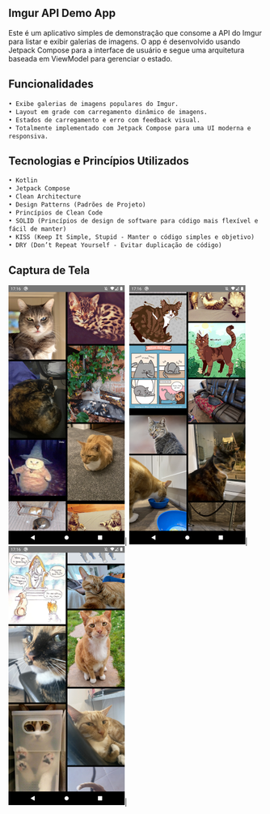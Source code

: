 ## Imgur API Demo App
Este é um aplicativo simples de demonstração que consome a API do Imgur para listar e exibir galerias de imagens. 
O app é desenvolvido usando Jetpack Compose para a interface de usuário e segue uma arquitetura baseada em ViewModel para gerenciar o estado.


## Funcionalidades
    • Exibe galerias de imagens populares do Imgur.
    • Layout em grade com carregamento dinâmico de imagens.
    • Estados de carregamento e erro com feedback visual.
    • Totalmente implementado com Jetpack Compose para uma UI moderna e responsiva.

## Tecnologias e Princípios Utilizados
    • Kotlin
    • Jetpack Compose
    • Clean Architecture
    • Design Patterns (Padrões de Projeto)
    • Princípios de Clean Code
    • SOLID (Princípios de design de software para código mais flexível e fácil de manter)
    • KISS (Keep It Simple, Stupid - Manter o código simples e objetivo)
    • DRY (Don’t Repeat Yourself - Evitar duplicação de código)

## Captura de Tela
<img src="screenshots/screenshot_1.png" width="230" alt="Screenshot 1">|
<img src="screenshots/screenshot_2.png" width="230" alt="Screenshot 2">|
<img src="screenshots/screenshot_3.png" width="230" alt="Screenshot 3">|